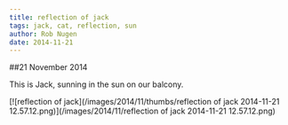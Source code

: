 ```yaml
---
title: reflection of jack
tags: jack, cat, reflection, sun
author: Rob Nugen
date: 2014-11-21
---
```


##21 November 2014

This is Jack, sunning in the sun on our balcony.

[![reflection of jack](/images/2014/11/thumbs/reflection of jack 2014-11-21 12.57.12.png)](/images/2014/11/reflection of jack 2014-11-21 12.57.12.png)

